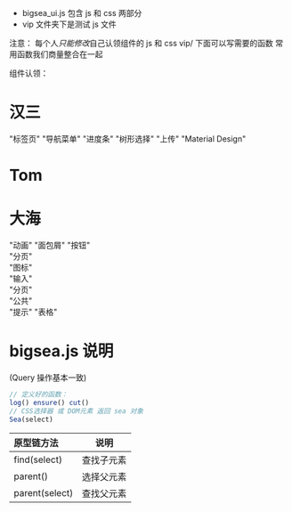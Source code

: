 - bigsea_ui.js 包含 js 和 css 两部分
- vip 文件夹下是测试 js 文件

注意：
每个人*只能修改*自己认领组件的 js 和 css
vip/ 下面可以写需要的函数
常用函数我们商量整合在一起

组件认领：
# 汉三
"标签页"
"导航菜单"
"进度条"
"树形选择"
"上传"
"Material Design"

# Tom

# 大海
"动画"
"面包屑"
"按钮"   
"分页"   
"图标"   
"输入"   
"分页"   
"公共"   
"提示"
"表格"   

# bigsea.js 说明
(Query 操作基本一致)

```js
// 定义好的函数：
log() ensure() cut()
// CSS选择器 或 DOM元素 返回 sea 对象
Sea(select)
```

|原型链方法|说明|
|:-|:-:|
|find(select)|查找子元素|
|parent()|选择父元素|
|parent(select)|查找父元素|

